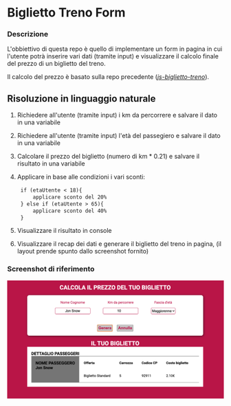 # Biglietto Treno Form

### Descrizione

L'obbiettivo di questa repo è quello di implementare un form in pagina in cui l'utente potrà inserire vari dati (tramite input) e visualizzare il calcolo finale del prezzo di un biglietto del treno.

Il calcolo del prezzo è basato sulla repo precedente (_[js-biglietto-treno](https://github.com/Luigi-Iorio/js-biglietto-treno.git)_).

## Risoluzione in linguaggio naturale

1.  Richiedere all'utente (tramite input) i km da percorrere e salvare il dato in una variabile
2.  Richiedere all'utente (tramite input) l'età del passegiero e salvare il dato in una variabile
3.  Calcolare il prezzo del biglietto (numero di km \* 0.21) e salvare il risultato in una variabile
4.  Applicare in base alle condizioni i vari sconti:

         if (etaUtente < 18){
             applicare sconto del 20%
         } else if (etaUtente > 65){
             applicare sconto del 40%
         }

5.  Visualizzare il risultato in console
6.  Visualizzare il recap dei dati e generare il biglietto del treno in pagina, (il layout prende spunto dallo screenshot fornito)

### Screenshot di riferimento

![screenshot di riferimento](img/screenshot.png)

